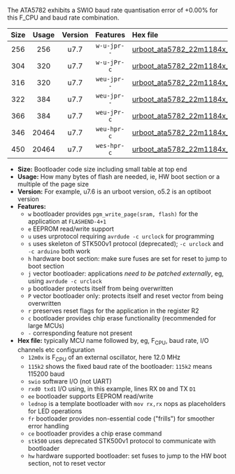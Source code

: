 The ATA5782 exhibits a SWIO baud rate quantisation error of +0.00% for this F_CPU and baud rate combination.

|Size|Usage|Version|Features|Hex file|
|:-:|:-:|:-:|:-:|:--|
|256|256|u7.7|`w-u-jpr--`|[urboot_ata5782_22m1184x_+460k8_swio_rxb0_txb1_lednop.hex](https://raw.githubusercontent.com/stefanrueger/urboot.hex/main/mcus/ata5782/external_oscillator/fcpu_22m1184x/br_+460k8/urboot_ata5782_22m1184x_+460k8_swio_rxb0_txb1_lednop.hex)|
|304|320|u7.7|`w-u-jPr-c`|[urboot_ata5782_22m1184x_+460k8_swio_rxb0_txb1_lednop_fr_ce.hex](https://raw.githubusercontent.com/stefanrueger/urboot.hex/main/mcus/ata5782/external_oscillator/fcpu_22m1184x/br_+460k8/urboot_ata5782_22m1184x_+460k8_swio_rxb0_txb1_lednop_fr_ce.hex)|
|316|320|u7.7|`weu-jpr--`|[urboot_ata5782_22m1184x_+460k8_swio_rxb0_txb1_ee.hex](https://raw.githubusercontent.com/stefanrueger/urboot.hex/main/mcus/ata5782/external_oscillator/fcpu_22m1184x/br_+460k8/urboot_ata5782_22m1184x_+460k8_swio_rxb0_txb1_ee.hex)|
|322|384|u7.7|`weu-jpr--`|[urboot_ata5782_22m1184x_+460k8_swio_rxb0_txb1_ee_lednop.hex](https://raw.githubusercontent.com/stefanrueger/urboot.hex/main/mcus/ata5782/external_oscillator/fcpu_22m1184x/br_+460k8/urboot_ata5782_22m1184x_+460k8_swio_rxb0_txb1_ee_lednop.hex)|
|366|384|u7.7|`weu-jPr-c`|[urboot_ata5782_22m1184x_+460k8_swio_rxb0_txb1_ee_lednop_fr_ce.hex](https://raw.githubusercontent.com/stefanrueger/urboot.hex/main/mcus/ata5782/external_oscillator/fcpu_22m1184x/br_+460k8/urboot_ata5782_22m1184x_+460k8_swio_rxb0_txb1_ee_lednop_fr_ce.hex)|
|346|20464|u7.7|`weu-hpr-c`|[urboot_ata5782_22m1184x_+460k8_swio_rxb0_txb1_ee_lednop_fr_ce_hw.hex](https://raw.githubusercontent.com/stefanrueger/urboot.hex/main/mcus/ata5782/external_oscillator/fcpu_22m1184x/br_+460k8/urboot_ata5782_22m1184x_+460k8_swio_rxb0_txb1_ee_lednop_fr_ce_hw.hex)|
|450|20464|u7.7|`wes-hpr-c`|[urboot_ata5782_22m1184x_+460k8_swio_rxb0_txb1_ee_lednop_fr_ce_stk500_hw.hex](https://raw.githubusercontent.com/stefanrueger/urboot.hex/main/mcus/ata5782/external_oscillator/fcpu_22m1184x/br_+460k8/urboot_ata5782_22m1184x_+460k8_swio_rxb0_txb1_ee_lednop_fr_ce_stk500_hw.hex)|

- **Size:** Bootloader code size including small table at top end
- **Usage:** How many bytes of flash are needed, ie, HW boot section or a multiple of the page size
- **Version:** For example, u7.6 is an urboot version, o5.2 is an optiboot version
- **Features:**
  + `w` bootloader provides `pgm_write_page(sram, flash)` for the application at `FLASHEND-4+1`
  + `e` EEPROM read/write support
  + `u` uses urprotocol requiring `avrdude -c urclock` for programming
  + `s` uses skeleton of STK500v1 protocol (deprecated); `-c urclock` and `-c arduino` both work
  + `h` hardware boot section: make sure fuses are set for reset to jump to boot section
  + `j` vector bootloader: applications *need to be patched externally*, eg, using `avrdude -c urclock`
  + `p` bootloader protects itself from being overwritten
  + `P` vector bootloader only: protects itself and reset vector from being overwritten
  + `r` preserves reset flags for the application in the register R2
  + `c` bootloader provides chip erase functionality (recommended for large MCUs)
  + `-` corresponding feature not present
- **Hex file:** typically MCU name followed by, eg, F<sub>CPU</sub>, baud rate, I/O channels etc configuration
  + `12m0x` is F<sub>CPU</sub> of an external oscillator, here 12.0 MHz
  + `115k2` shows the fixed baud rate of the bootloader: `115k2` means 115200 baud
  + `swio` software I/O (not UART)
  + `rxd0 txd1` I/O using, in this example, lines RX `D0` and TX `D1`
  + `ee` bootloader supports EEPROM read/write
  + `lednop` is a template bootloader with `mov rx,rx` nops as placeholders for LED operations
  + `fr` bootloader provides non-essential code ("frills") for smoother error handling
  + `ce` bootloader provides a chip erase command
  + `stk500` uses deprecated STK500v1 protocol to communicate with bootloader
  + `hw` hardware supported bootloader: set fuses to jump to the HW boot section, not to reset vector
